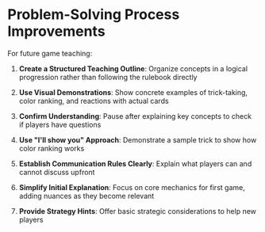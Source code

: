 # Problem-Solving Process Improvements

For future game teaching:

1. **Create a Structured Teaching Outline**: Organize concepts in a logical progression rather than following the rulebook directly

2. **Use Visual Demonstrations**: Show concrete examples of trick-taking, color ranking, and reactions with actual cards

3. **Confirm Understanding**: Pause after explaining key concepts to check if players have questions

4. **Use "I'll show you" Approach**: Demonstrate a sample trick to show how color ranking works

5. **Establish Communication Rules Clearly**: Explain what players can and cannot discuss upfront

6. **Simplify Initial Explanation**: Focus on core mechanics for first game, adding nuances as they become relevant

7. **Provide Strategy Hints**: Offer basic strategic considerations to help new players
